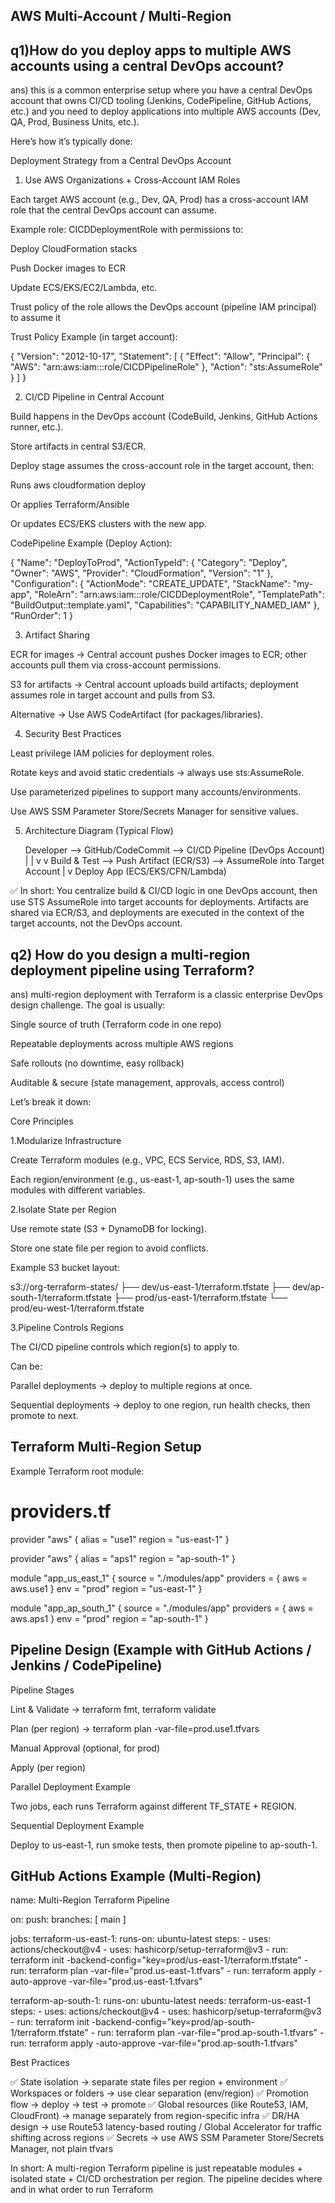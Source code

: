 AWS Multi-Account / Multi-Region
---
q1)How do you deploy apps to multiple AWS accounts using a central DevOps account?
---

ans) this is a common enterprise setup where you have a central DevOps account that owns CI/CD tooling (Jenkins, CodePipeline, GitHub Actions, etc.)
and you need to deploy applications into multiple AWS accounts (Dev, QA, Prod, Business Units, etc.).

Here’s how it’s typically done:

Deployment Strategy from a Central DevOps Account

1. Use AWS Organizations + Cross-Account IAM Roles

Each target AWS account (e.g., Dev, QA, Prod) has a cross-account IAM role that the central DevOps account can assume.

Example role: CICDDeploymentRole with permissions to:

Deploy CloudFormation stacks

Push Docker images to ECR

Update ECS/EKS/EC2/Lambda, etc.

Trust policy of the role allows the DevOps account (pipeline IAM principal) to assume it

Trust Policy Example (in target account):

{
  "Version": "2012-10-17",
  "Statement": [
    {
      "Effect": "Allow",
      "Principal": {
        "AWS": "arn:aws:iam::<DevOpsAccountID>:role/CICDPipelineRole"
      },
      "Action": "sts:AssumeRole"
    }
  ]
}

2. CI/CD Pipeline in Central Account
   

Build happens in the DevOps account (CodeBuild, Jenkins, GitHub Actions runner, etc.).

Store artifacts in central S3/ECR.

Deploy stage assumes the cross-account role in the target account, then:

Runs aws cloudformation deploy

Or applies Terraform/Ansible

Or updates ECS/EKS clusters with the new app.

CodePipeline Example (Deploy Action):

{
  "Name": "DeployToProd",
  "ActionTypeId": {
    "Category": "Deploy",
    "Owner": "AWS",
    "Provider": "CloudFormation",
    "Version": "1"
  },
  "Configuration": {
    "ActionMode": "CREATE_UPDATE",
    "StackName": "my-app",
    "RoleArn": "arn:aws:iam::<ProdAccountID>:role/CICDDeploymentRole",
    "TemplatePath": "BuildOutput::template.yaml",
    "Capabilities": "CAPABILITY_NAMED_IAM"
  },
  "RunOrder": 1
}

3. Artifact Sharing

ECR for images → Central account pushes Docker images to ECR; other accounts pull them via cross-account permissions.

S3 for artifacts → Central account uploads build artifacts; deployment assumes role in target account and pulls from S3.

Alternative → Use AWS CodeArtifact (for packages/libraries).

4. Security Best Practices

Least privilege IAM policies for deployment roles.

Rotate keys and avoid static credentials → always use sts:AssumeRole.

Use parameterized pipelines to support many accounts/environments.

Use AWS SSM Parameter Store/Secrets Manager for sensitive values.

5. Architecture Diagram (Typical Flow)

   Developer --> GitHub/CodeCommit --> CI/CD Pipeline (DevOps Account)
      |                                      |
      v                                      v
  Build & Test --> Push Artifact (ECR/S3) --> AssumeRole into Target Account
                                               |
                                               v
                                        Deploy App (ECS/EKS/CFN/Lambda)

✅ In short:
You centralize build & CI/CD logic in one DevOps account, then use STS AssumeRole into target accounts for deployments. Artifacts are shared via ECR/S3,
and deployments are executed in the context of the target accounts, not the DevOps account.

q2) How do you design a multi-region deployment pipeline using Terraform?
---

ans) multi-region deployment with Terraform is a classic enterprise DevOps design challenge. The goal is usually:

Single source of truth (Terraform code in one repo)

Repeatable deployments across multiple AWS regions

Safe rollouts (no downtime, easy rollback)

Auditable & secure (state management, approvals, access control)

Let’s break it down:

Core Principles

1.Modularize Infrastructure

Create Terraform modules (e.g., VPC, ECS Service, RDS, S3, IAM).

Each region/environment (e.g., us-east-1, ap-south-1) uses the same modules with different variables.

2.Isolate State per Region

Use remote state (S3 + DynamoDB for locking).

Store one state file per region to avoid conflicts.

Example S3 bucket layout:

s3://org-terraform-states/
   ├── dev/us-east-1/terraform.tfstate
   ├── dev/ap-south-1/terraform.tfstate
   ├── prod/us-east-1/terraform.tfstate
   └── prod/eu-west-1/terraform.tfstate

3.Pipeline Controls Regions

The CI/CD pipeline controls which region(s) to apply to.

Can be:

Parallel deployments → deploy to multiple regions at once.

Sequential deployments → deploy to one region, run health checks, then promote to next.

Terraform Multi-Region Setup
--

Example Terraform root module:

# providers.tf
provider "aws" {
  alias  = "use1"
  region = "us-east-1"
}

provider "aws" {
  alias  = "aps1"
  region = "ap-south-1"
}

module "app_us_east_1" {
  source   = "./modules/app"
  providers = { aws = aws.use1 }
  env      = "prod"
  region   = "us-east-1"
}

module "app_ap_south_1" {
  source   = "./modules/app"
  providers = { aws = aws.aps1 }
  env      = "prod"
  region   = "ap-south-1"
}

Pipeline Design (Example with GitHub Actions / Jenkins / CodePipeline)
---

Pipeline Stages

Lint & Validate → terraform fmt, terraform validate

Plan (per region) → terraform plan -var-file=prod.use1.tfvars

Manual Approval (optional, for prod)

Apply (per region)

Parallel Deployment Example

Two jobs, each runs Terraform against different TF_STATE + REGION.

Sequential Deployment Example

Deploy to us-east-1, run smoke tests, then promote pipeline to ap-south-1.

GitHub Actions Example (Multi-Region)
--

name: Multi-Region Terraform Pipeline

on:
  push:
    branches: [ main ]

jobs:
  terraform-us-east-1:
    runs-on: ubuntu-latest
    steps:
      - uses: actions/checkout@v4
      - uses: hashicorp/setup-terraform@v3
      - run: terraform init -backend-config="key=prod/us-east-1/terraform.tfstate"
      - run: terraform plan -var-file="prod.us-east-1.tfvars"
      - run: terraform apply -auto-approve -var-file="prod.us-east-1.tfvars"

  terraform-ap-south-1:
    runs-on: ubuntu-latest
    needs: terraform-us-east-1
    steps:
      - uses: actions/checkout@v4
      - uses: hashicorp/setup-terraform@v3
      - run: terraform init -backend-config="key=prod/ap-south-1/terraform.tfstate"
      - run: terraform plan -var-file="prod.ap-south-1.tfvars"
      - run: terraform apply -auto-approve -var-file="prod.ap-south-1.tfvars"

Best Practices

✅ State isolation → separate state files per region + environment
✅ Workspaces or folders → use clear separation (env/region)
✅ Promotion flow → deploy → test → promote
✅ Global resources (like Route53, IAM, CloudFront) → manage separately from region-specific infra
✅ DR/HA design → use Route53 latency-based routing / Global Accelerator for traffic shifting across regions
✅ Secrets → use AWS SSM Parameter Store/Secrets Manager, not plain tfvars

In short:
A multi-region Terraform pipeline is just repeatable modules + isolated state + CI/CD orchestration per region. The pipeline decides where and in what order to run Terraform

